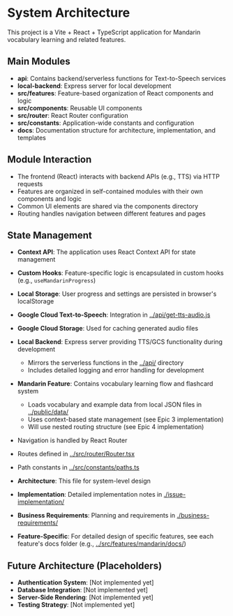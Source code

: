# System Architecture

This project is a Vite + React + TypeScript application for Mandarin vocabulary learning and related features.

## Main Modules

- **api**: Contains backend/serverless functions for Text-to-Speech services
- **local-backend**: Express server for local development
- **src/features**: Feature-based organization of React components and logic
- **src/components**: Reusable UI components
- **src/router**: React Router configuration
- **src/constants**: Application-wide constants and configuration
- **docs**: Documentation structure for architecture, implementation, and templates

## Module Interaction

- The frontend (React) interacts with backend APIs (e.g., TTS) via HTTP requests
- Features are organized in self-contained modules with their own components and logic
- Common UI elements are shared via the components directory
- Routing handles navigation between different features and pages

## State Management

- **Context API**: The application uses React Context API for state management
- **Custom Hooks**: Feature-specific logic is encapsulated in custom hooks (e.g., `useMandarinProgress`)
- **Local Storage**: User progress and settings are persisted in browser's localStorage

- **Google Cloud Text-to-Speech**: Integration in [../api/get-tts-audio.js](../api/get-tts-audio.js)
- **Google Cloud Storage**: Used for caching generated audio files

- **Local Backend**: Express server providing TTS/GCS functionality during development

  - Mirrors the serverless functions in the [../api/](../api/) directory
  - Includes detailed logging and error handling for development

- **Mandarin Feature**: Contains vocabulary learning flow and flashcard system

  - Loads vocabulary and example data from local JSON files in [../public/data/](../public/data/)
  - Uses context-based state management (see Epic 3 implementation)
  - Will use nested routing structure (see Epic 4 implementation)

- Navigation is handled by React Router
- Routes defined in [../src/router/Router.tsx](../src/router/Router.tsx)
- Path constants in [../src/constants/paths.ts](../src/constants/paths.ts)

- **Architecture**: This file for system-level design
- **Implementation**: Detailed implementation notes in [./issue-implementation/](./issue-implementation/)
- **Business Requirements**: Planning and requirements in [./business-requirements/](./business-requirements/)
- **Feature-Specific**: For detailed design of specific features, see each feature's docs folder (e.g., [../src/features/mandarin/docs/](../src/features/mandarin/docs/))

## Future Architecture (Placeholders)

- **Authentication System**: [Not implemented yet]
- **Database Integration**: [Not implemented yet]
- **Server-Side Rendering**: [Not implemented yet]
- **Testing Strategy**: [Not implemented yet]
